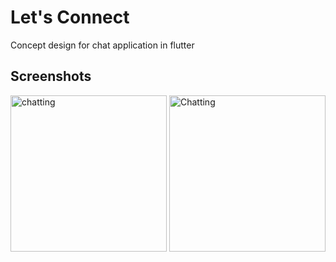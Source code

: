 # Let's Connect
Concept design for chat application in flutter


## Screenshots
<p>
<img src="https://raw.githubusercontent.com/iamhimanshu0/Flutter_/master/letsConnect/images/ss.jpeg" alt="chatting" width="250">
<img src="https://raw.githubusercontent.com/iamhimanshu0/Flutter_/master/letsConnect/images/ss1.jpeg" alt="Chatting" width="250">
</p>

